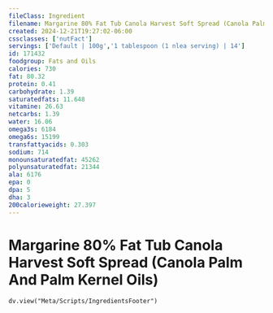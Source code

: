 ```yaml
---
fileClass: Ingredient
filename: Margarine 80% Fat Tub Canola Harvest Soft Spread (Canola Palm And Palm Kernel Oils)
created: 2024-12-21T19:27:02-06:00
cssclasses: ['nutFact']
servings: ['Default | 100g','1 tablespoon (1 nlea serving) | 14']
id: 171432
foodgroup: Fats and Oils
calories: 730
fat: 80.32
protein: 0.41
carbohydrate: 1.39
saturatedfats: 11.648
vitamine: 26.63
netcarbs: 1.39
water: 16.06
omega3s: 6184
omega6s: 15199
transfattyacids: 0.303
sodium: 714
monounsaturatedfat: 45262
polyunsaturatedfat: 21344
ala: 6176
epa: 0
dpa: 5
dha: 3
200calorieweight: 27.397
---
```


# Margarine 80% Fat Tub Canola Harvest Soft Spread (Canola Palm And Palm Kernel Oils)

```dataviewjs
dv.view("Meta/Scripts/IngredientsFooter")
```